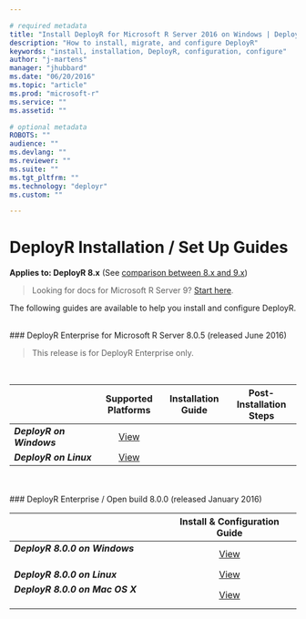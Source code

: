 ```yaml
---

# required metadata
title: "Install DeployR for Microsoft R Server 2016 on Windows | DeployR 8.x"
description: "How to install, migrate, and configure DeployR"
keywords: "install, installation, DeployR, configuration, configure"
author: "j-martens"
manager: "jhubbard"
ms.date: "06/20/2016"
ms.topic: "article"
ms.prod: "microsoft-r"
ms.service: ""
ms.assetid: ""

# optional metadata
ROBOTS: ""
audience: ""
ms.devlang: ""
ms.reviewer: ""
ms.suite: ""
ms.tgt_pltfrm: ""
ms.technology: "deployr"
ms.custom: ""

---
```


# DeployR Installation / Set Up Guides

**Applies to: DeployR 8.x**   (See [comparison between 8.x and 9.x](../whats-new-in-r-server.md#8vs9))

>Looking for docs for Microsoft R Server 9? [Start here](../what-is-operationalization.md).

The following guides are available to help you install and configure DeployR.

<br />
### DeployR Enterprise for Microsoft R Server 8.0.5 (released June 2016)

>This release is for DeployR Enterprise only.
<br />

| |Supported Platforms |Installation Guide|Post-Installation Steps|
|------------------------|:----------------:|:----------------:|:----------------:|
|**_DeployR on Windows&nbsp;&nbsp;&nbsp;&nbsp;&nbsp;&nbsp;&nbsp;&nbsp;&nbsp;&nbsp;_**                 |[View](deployr-install-on-windows.md#post-installation-steps)|
|**_DeployR on Linux_**                   |[View](deployr-install-on-linux.md#post-installation-steps)|


<br />
<br />
### DeployR Enterprise / Open build 8.0.0 (released January 2016)

|        |Install & Configuration Guide|
|------------------------|:----------------:|
|**_DeployR 8.0.0 on Windows_** &nbsp;&nbsp;&nbsp;&nbsp;&nbsp;&nbsp;&nbsp;&nbsp;&nbsp;&nbsp; |[View](../deployr-installing-configuring.md#installing-on-windows)|
|**_DeployR 8.0.0 on Linux_** &nbsp;&nbsp;&nbsp;&nbsp;&nbsp;&nbsp;&nbsp;&nbsp;&nbsp;&nbsp;|[View](../deployr-installing-configuring.md#installing-on-linux)|
|**_DeployR 8.0.0 on Mac OS X_** &nbsp;&nbsp;&nbsp;&nbsp;&nbsp;&nbsp;&nbsp;&nbsp;&nbsp;&nbsp;|[View](../deployr-installing-configuring.md#installing-on-mac-os-x)|
